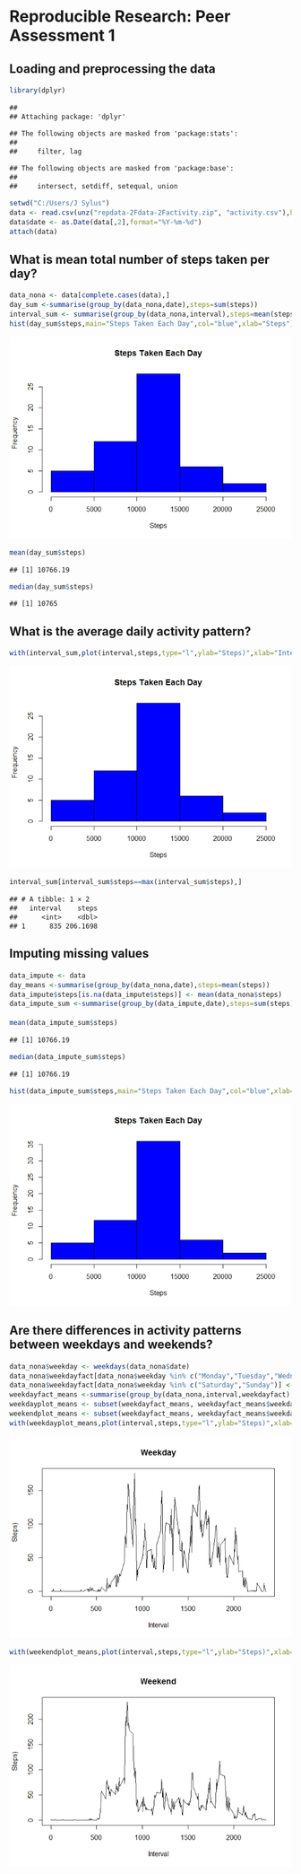 # Reproducible Research: Peer Assessment 1
## Loading and preprocessing the data


```r
library(dplyr)
```

```
## 
## Attaching package: 'dplyr'
```

```
## The following objects are masked from 'package:stats':
## 
##     filter, lag
```

```
## The following objects are masked from 'package:base':
## 
##     intersect, setdiff, setequal, union
```

```r
setwd("C:/Users/J Sylus")
data <- read.csv(unz("repdata-2Fdata-2Factivity.zip", "activity.csv"),header=T,stringsAsFactors=T, sep=",")
data$date <- as.Date(data[,2],format="%Y-%m-%d")
attach(data)
```

## What is mean total number of steps taken per day?


```r
data_nona <- data[complete.cases(data),]
day_sum <-summarise(group_by(data_nona,date),steps=sum(steps))
interval_sum <- summarise(group_by(data_nona,interval),steps=mean(steps))
hist(day_sum$steps,main="Steps Taken Each Day",col="blue",xlab="Steps")
```

![](PA1_template_files/figure-html/mean-1.png)<!-- -->

```r
mean(day_sum$steps)
```

```
## [1] 10766.19
```

```r
median(day_sum$steps)
```

```
## [1] 10765
```

## What is the average daily activity pattern?


```r
with(interval_sum,plot(interval,steps,type="l",ylab="Steps)",xlab="Interval",main="Activity Pattern"))
```

![](PA1_template_files/figure-html/unnamed-chunk-1-1.png)<!-- -->

```r
interval_sum[interval_sum$steps==max(interval_sum$steps),]
```

```
## # A tibble: 1 × 2
##   interval    steps
##      <int>    <dbl>
## 1      835 206.1698
```

## Imputing missing values


```r
data_impute <- data
day_means <-summarise(group_by(data_nona,date),steps=mean(steps))
data_impute$steps[is.na(data_impute$steps)] <- mean(data_nona$steps)
data_impute_sum <-summarise(group_by(data_impute,date),steps=sum(steps))

mean(data_impute_sum$steps)
```

```
## [1] 10766.19
```

```r
median(data_impute_sum$steps)
```

```
## [1] 10766.19
```

```r
hist(data_impute_sum$steps,main="Steps Taken Each Day",col="blue",xlab="Steps")
```

![](PA1_template_files/figure-html/impute-1.png)<!-- -->

## Are there differences in activity patterns between weekdays and weekends?

```r
data_nona$weekday <- weekdays(data_nona$date)
data_nona$weekdayfact[data_nona$weekday %in% c("Monday","Tuesday","Wednesday","Thursday","Friday")] <-1
data_nona$weekdayfact[data_nona$weekday %in% c("Saturday","Sunday")] <-0
weekdayfact_means <-summarise(group_by(data_nona,interval,weekdayfact),steps=mean(steps))
weekdayplot_means <- subset(weekdayfact_means, weekdayfact_means$weekdayfact==0)
weekendplot_means <- subset(weekdayfact_means, weekdayfact_means$weekdayfact==1)
with(weekdayplot_means,plot(interval,steps,type="l",ylab="Steps)",xlab="Interval",main="Weekday"))
```

![](PA1_template_files/figure-html/graph-1.png)<!-- -->

```r
with(weekendplot_means,plot(interval,steps,type="l",ylab="Steps)",xlab="Interval",main="Weekend"))
```

![](PA1_template_files/figure-html/graph-2.png)<!-- -->

